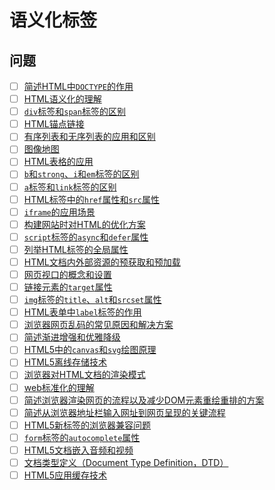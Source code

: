 # 语义化标签

## 问题

- [ ] [简述HTML中`DOCTYPE`的作用](./doctype)
- [ ] [HTML语义化的理解](./semantic)
- [ ] [`div`标签和`span`标签的区别](./div-span)
- [ ] [HTML锚点链接](./anchor-link)
- [ ] [有序列表和无序列表的应用和区别](./ordered-unordered-list)
- [ ] [图像地图](./image-map)
- [ ] [HTML表格的应用](./table)
- [ ] [`b`和`strong`、`i`和`em`标签的区别](./b-strong-i-em)
- [ ] [`a`标签和`link`标签的区别]()
- [ ] [HTML标签中的`href`属性和`src`属性](./href-src)
- [ ] [`iframe`的应用场景](./iframe)
- [ ] [构建网站时对HTML的优化方案]()
- [ ] [`script`标签的`async`和`defer`属性]()
- [ ] [列举HTML标签的全局属性]()
- [ ] [HTML文档内外部资源的预获取和预加载]()
- [ ] [网页视口的概念和设置]()
- [ ] [链接元素的`target`属性]()
- [ ] [`img`标签的`title`、`alt`和`srcset`属性]()
- [ ] [HTML表单中`label`标签的作用]()
- [ ] [浏览器网页乱码的常见原因和解决方案]()
- [ ] [简述渐进增强和优雅降级]()
- [ ] [HTML5中的`canvas`和`svg`绘图原理]()
- [ ] [HTML5离线存储技术]()
- [ ] [浏览器对HTML文档的渲染模式]()
- [ ] [web标准化的理解]()
- [ ] [简述浏览器渲染网页的流程以及减少DOM元素重绘重排的方案]()
- [ ] [简述从浏览器地址栏输入网址到网页呈现的关键流程]()
- [ ] [HTML5新标签的浏览器兼容问题]()
- [ ] [`form`标签的`autocomplete`属性]()
- [ ] [HTML5文档嵌入音频和视频]()
- [ ] [文档类型定义（Document Type Definition，DTD）]()
- [ ] [HTML5应用缓存技术]()
